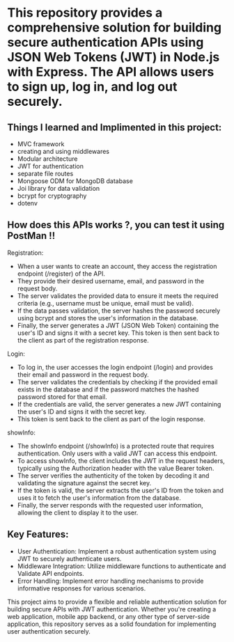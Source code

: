 # This repository provides a comprehensive solution for building secure authentication APIs using JSON Web Tokens (JWT) in Node.js with Express. The API allows users to sign up, log in, and log out securely.

## Things I learned and Implimented in this project:
- MVC framework
- creating and using middlewares
- Modular architecture
- JWT for authentication
- separate file routes
- Mongoose ODM for MongoDB database
- Joi library for data validation
- bcrypt for cryptography
- dotenv

## How does this APIs works ?, you can test it using PostMan !!
Registration:
- When a user wants to create an account, they access the registration endpoint (/register) of the API.
- They provide their desired username, email, and password in the request body.
- The server validates the provided data to ensure it meets the required criteria (e.g., username must be unique, email must be valid).
- If the data passes validation, the server hashes the password securely using bcrypt and stores the user's information in the database.
- Finally, the server generates a JWT (JSON Web Token) containing the user's ID and signs it with a secret key. This token is then sent back to the client as part of the registration response.

Login:
- To log in, the user accesses the login endpoint (/login) and provides their email and password in the request body.
- The server validates the credentials by checking if the provided email exists in the database and if the password matches the hashed password stored for that email.
- If the credentials are valid, the server generates a new JWT containing the user's ID and signs it with the secret key.
- This token is sent back to the client as part of the login response.

showInfo:
- The showInfo endpoint (/showInfo) is a protected route that requires authentication. Only users with a valid JWT can access this endpoint.
- To access showInfo, the client includes the JWT in the request headers, typically using the Authorization header with the value Bearer token.
- The server verifies the authenticity of the token by decoding it and validating the signature against the secret key.
- If the token is valid, the server extracts the user's ID from the token and uses it to fetch the user's information from the database.
- Finally, the server responds with the requested user information, allowing the client to display it to the user.


## Key Features:

- User Authentication: Implement a robust authentication system using JWT to securely authenticate users.
- Middleware Integration: Utilize middleware functions to authenticate and Validate API endpoints.
- Error Handling: Implement error handling mechanisms to provide informative responses for various scenarios.

This project aims to provide a flexible and reliable authentication solution for building secure APIs with JWT authentication. Whether you're creating a web application, mobile app backend, or any other type of server-side application, this repository serves as a solid foundation for implementing user authentication securely.
